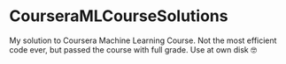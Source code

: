 # CourseraMLCourseSolutions
My solution to Coursera Machine Learning Course. Not the most efficient code ever, but passed the course with full grade. Use at own disk 🤓
